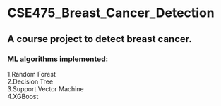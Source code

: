 # CSE475_Breast_Cancer_Detection

<h2>A course project to detect breast cancer.</h2>
<h3>ML algorithms implemented:</h3>
1.Random Forest<br>
2.Decision Tree<br>
3.Support Vector Machine<br>
4.XGBoost
